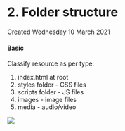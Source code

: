 # 2. Folder structure
Created Wednesday 10 March 2021

#### Basic
Classify resource as per type:

1. index.html at root
2. styles folder - CSS files
3. scripts folder - JS files
4. images - image files
5. media - audio/video

![](pasted_image%2016.png)

